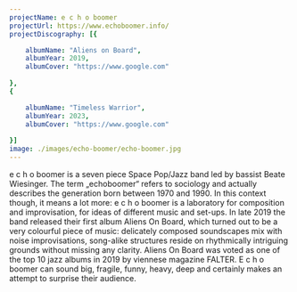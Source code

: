 ```yaml
---
projectName: e c h o boomer
projectUrl: https://www.echoboomer.info/
projectDiscography: [{

    albumName: "Aliens on Board",
    albumYear: 2019,
    albumCover: "https://www.google.com"
    
},
{

    albumName: "Timeless Warrior",
    albumYear: 2023,
    albumCover: "https://www.google.com"
    
}]
image: ./images/echo-boomer/echo-boomer.jpg
---
```

e c h o boomer is a seven piece Space Pop/Jazz band led by bassist Beate Wiesinger. The term „echoboomer“ refers to sociology and actually describes the generation born between 1970 and 1990. In this context though, it means a lot more: e c h o boomer is a laboratory for composition and improvisation, for ideas of different music and set-ups. In late 2019 the band released their first album Aliens On Board, which turned out to be a very colourful piece of music: delicately composed soundscapes mix with noise improvisations, song-alike structures reside on rhythmically intriguing grounds without missing any clarity. Aliens On Board was voted as one of the top 10 jazz albums in 2019 by viennese magazine FALTER. E c h o boomer can sound big, fragile, funny, heavy, deep and certainly makes an attempt to surprise their audience.